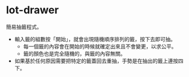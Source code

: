 
# lot-drawer

簡易抽籤程式。

- 輸入籤的組數按「開始」，就會出現隨機順序排列的籤，按下去即可抽。
	- 每一個籤的內容會在開始的時候就確定出來且不會變更，以求公平。
	- 籤的顏色也是完全隨機的，與籤的內容無關。
- 如果基於任何原因需要把特定的籤蓋回去重抽，手勢是在抽出的籤上連按四下。